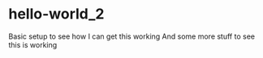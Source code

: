 # hello-world_2
Basic setup to see how I can get this working
And some more stuff to see this is working
